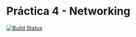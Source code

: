 # Práctica 4 - Networking

[![Build Status](https://travis-ci.org/ULL-ESIT-DSI-1819/p4-t2-networking-alu0100785050)](https://travis-ci.org/ULL-ESIT-DSI-1819/p4-t2-networking-alu0100785050)
